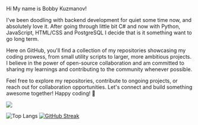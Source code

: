 Hi My name is Bobby Kuzmanov!



I've been doodling with backend development for quiet some time now, and absolutely love it. After going through little bit C# and now with Python, JavaScript, HTML/CSS and PostgreSQL I decide that is it something want to go long term.

Here on GitHub, you'll find a collection of my repositories showcasing my coding prowess, from small utility scripts to larger, more ambitious projects. I believe in the power of open-source collaboration and am committed to sharing my learnings and contributing to the community whenever possible.

Feel free to explore my repositories, contribute to ongoing projects, or reach out for collaboration opportunities. Let's connect and build something awesome together!
Happy coding! 🚀

<p align="left">
  <a href="https://skillicons.dev">
    <img src="https://skillicons.dev/icons?i=python,django,js,html,css,postgres,pycharm,vscode&perline=12" />
  </a>
</p>


![Top Langs](https://github-readme-stats.vercel.app/api/top-langs/?username=BobbyKuzmanov&langs_count=8&layout=compact&hide_border=true&border_radius=10&card_width=350&card_height=150&theme=tokyonight)
[![GitHub Streak](https://streak-stats.demolab.com?user=BobbyKuzmanov&theme=tokyonight&hide_border=true&border_radius=10&card_width=450&card_height=100)](https://git.io/streak-stats)

